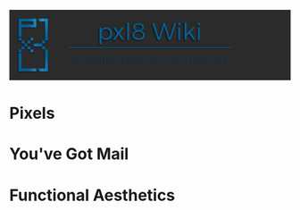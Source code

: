 ![Pxl 8 Wiki Banner](/uploads/banners/pxl-8-wiki-banner.png "Pxl 8 Wiki Banner")
# Pixels

# You've Got Mail

# Functional Aesthetics
